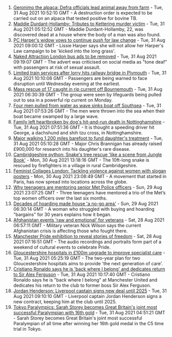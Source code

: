 1. [Geronimo the alpaca: Defra officials lead animal away from farm](https://www.bbc.co.uk/news/uk-england-bristol-58255378?at_medium=RSS&at_campaign=KARANGA) - Tue, 31 Aug 2021 10:52:10 GMT - A destruction order is expected to be carried out on an alpaca that tested positive for bovine TB.
2. [Maddie Durdant-Hollamby: Tributes to Kettering murder victim](https://www.bbc.co.uk/news/uk-england-northamptonshire-58383637?at_medium=RSS&at_campaign=KARANGA) - Tue, 31 Aug 2021 05:12:52 GMT - Maddie Durdant-Hollamby, 22, was discovered dead at a house where the body of a man was also found.
3. [PC Harper's widow vows to continue push for law change](https://www.bbc.co.uk/news/uk-england-berkshire-58393735?at_medium=RSS&at_campaign=KARANGA) - Tue, 31 Aug 2021 09:00:12 GMT - Lissie Harper says she will not allow her Harper's Law campaign to be 'kicked into the long grass'.
4. [Naked Attraction London bus ads to be removed](https://www.bbc.co.uk/news/uk-england-london-58350075?at_medium=RSS&at_campaign=KARANGA) - Tue, 31 Aug 2021 09:19:07 GMT - The advert was criticised on social media as "tone deaf" with passengers at risk of sexual assault.
5. [Limited train services after lorry hits railway bridge in Plymouth](https://www.bbc.co.uk/news/uk-england-devon-58392944?at_medium=RSS&at_campaign=KARANGA) - Tue, 31 Aug 2021 10:10:08 GMT - Passengers are being warned to face disruption until Wednesday evening at the earliest.
6. [Mass rescue of 17 caught in rip current off Bournemouth](https://www.bbc.co.uk/news/uk-england-dorset-58391555?at_medium=RSS&at_campaign=KARANGA) - Tue, 31 Aug 2021 06:30:39 GMT - The group were seen by lifeguards being pulled out to sea in a powerful rip current on Monday.
7. [Four men pulled from water as wave sinks boat off Southsea](https://www.bbc.co.uk/news/uk-england-hampshire-58391563?at_medium=RSS&at_campaign=KARANGA) - Tue, 31 Aug 2021 07:53:26 GMT - The men were thrown into the sea when their boat became swamped by a large wave.
8. [Family left heartbroken by dog's hit-and-run death in Nottinghamshire](https://www.bbc.co.uk/news/uk-england-nottinghamshire-58392964?at_medium=RSS&at_campaign=KARANGA) - Tue, 31 Aug 2021 07:51:36 GMT - It is thought a speeding driver hit George, a dachshund and shih tzu cross, in Nottinghamshire.
9. [Major walking 1,200 miles barefoot to fund daughter's treatment](https://www.bbc.co.uk/news/uk-england-wiltshire-58345386?at_medium=RSS&at_campaign=KARANGA) - Tue, 31 Aug 2021 05:10:28 GMT - Major Chris Brannigan has already raised £900,000 for research into his daughter's rare disease.
10. [Cambridgeshire python: Snake's tree rescue 'like a scene from Jungle Book'](https://www.bbc.co.uk/news/uk-england-cambridgeshire-58385875?at_medium=RSS&at_campaign=KARANGA) - Mon, 30 Aug 2021 13:18:16 GMT - The 10ft-long snake is rescued by firefighters in a village in rural Cambridgeshire.
11. [Feminist Collages London: Tackling violence against women with slogan posters](https://www.bbc.co.uk/news/uk-58322865?at_medium=RSS&at_campaign=KARANGA) - Mon, 30 Aug 2021 23:08:49 GMT - A movement that started in Paris, has now spread into locations across the globe.
12. [Why teenagers are mentoring senior Met Police officers](https://www.bbc.co.uk/news/uk-england-london-58351814?at_medium=RSS&at_campaign=KARANGA) - Sun, 29 Aug 2021 23:07:25 GMT - Three teenagers have mentored a trio of the Met’s top women officers over the last six months.
13. [Decades of hoarding made house 'a no-go area'](https://www.bbc.co.uk/news/uk-england-essex-58361528?at_medium=RSS&at_campaign=KARANGA) - Sun, 29 Aug 2021 06:30:14 GMT - A woman who struggled with buying and hoarding "bargains" for 30 years explains how it began.
14. [Afghanistan events 'raw and emotional' for veterans](https://www.bbc.co.uk/news/uk-england-northamptonshire-58362189?at_medium=RSS&at_campaign=KARANGA) - Sat, 28 Aug 2021 06:57:11 GMT - Military veteran Nick Wilson says the current Afghanistan crisis is affecting those who fought there.
15. [Manchester Pride exhibition to reveal stories of freedom](https://www.bbc.co.uk/news/uk-england-manchester-58358987?at_medium=RSS&at_campaign=KARANGA) - Sat, 28 Aug 2021 07:16:51 GMT - The audio recordings and portraits form part of a weekend of cultural events to celebrate Pride.
16. [Gloucestershire hospitals in £100m upgrade to improve specialist care](https://www.bbc.co.uk/news/uk-england-gloucestershire-58356778?at_medium=RSS&at_campaign=KARANGA) - Tue, 31 Aug 2021 05:25:19 GMT - The two-year plan for two Gloucestershire hospitals aims to provide 'the next generation of care'.
17. [Cristiano Ronaldo says he is 'back where I belong' and dedicates return to Sir Alex Ferguson](https://www.bbc.co.uk/sport/football/58367537?at_medium=RSS&at_campaign=KARANGA) - Tue, 31 Aug 2021 10:17:40 GMT - Cristiano Ronaldo says he is "back where I belong" at Manchester United and dedicates his return to the club to former boss Sir Alex Ferguson.
18. [Jordan Henderson: Liverpool captain signs new deal until 2025](https://www.bbc.co.uk/sport/football/58228977?at_medium=RSS&at_campaign=KARANGA) - Tue, 31 Aug 2021 09:10:10 GMT - Liverpool captain Jordan Henderson signs a new contract, keeping him at the club until 2025.
19. [Tokyo Paralympics: Sarah Storey becomes Great Britain's joint most successful Paralympian with 16th gold](https://www.bbc.co.uk/sport/disability-sport/58390957?at_medium=RSS&at_campaign=KARANGA) - Tue, 31 Aug 2021 04:51:21 GMT - Sarah Storey becomes Great Britain's joint most successful Paralympian of all time after winning her 16th gold medal in the C5 time trial in Tokyo.
